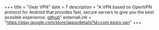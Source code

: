 +++
title = "Gear VPN"
date = 7
description = "A VPN based on OpenVPN protocol for Android that provides fast, secure servers to give you the best possible experience. <a href='https://github.com/KaustubhPatange/Gear-VPN'>github</a>"
externalLink = "https://play.google.com/store/apps/details?id=com.kpstv.vpn"
+++

